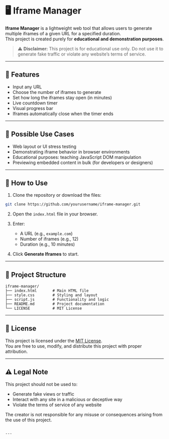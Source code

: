 
# 🖥️ Iframe Manager

**Iframe Manager** is a lightweight web tool that allows users to generate multiple iframes of a given URL for a specified duration.  
This project is created purely for **educational and demonstration purposes**.

> ⚠️ **Disclaimer:** This project is for educational use only. Do not use it to generate fake traffic or violate any website’s terms of service.

---

## 🔧 Features

- Input any URL
- Choose the number of iframes to generate
- Set how long the iframes stay open (in minutes)
- Live countdown timer
- Visual progress bar
- Iframes automatically close when the timer ends

---

## 🧪 Possible Use Cases

- Web layout or UI stress testing
- Demonstrating iframe behavior in browser environments
- Educational purposes: teaching JavaScript DOM manipulation
- Previewing embedded content in bulk (for developers or designers)

---

## 🚀 How to Use

1. Clone the repository or download the files:

```bash
git clone https://github.com/yourusername/iframe-manager.git
```

2. Open the `index.html` file in your browser.

3. Enter:
   - A URL (e.g., `example.com`)
   - Number of iframes (e.g., 12)
   - Duration (e.g., 10 minutes)

4. Click **Generate Iframes** to start.

---

## 📝 Project Structure

```
iframe-manager/
├── index.html       # Main HTML file
├── style.css        # Styling and layout
├── script.js        # Functionality and logic
├── README.md        # Project documentation
└── LICENSE          # MIT License
```

---

## 📄 License

This project is licensed under the [MIT License](LICENSE).  
You are free to use, modify, and distribute this project with proper attribution.

---

## ⚠️ Legal Note

This project should not be used to:
- Generate fake views or traffic
- Interact with any site in a malicious or deceptive way
- Violate the terms of service of any website

The creator is not responsible for any misuse or consequences arising from the use of this project.
```

---
